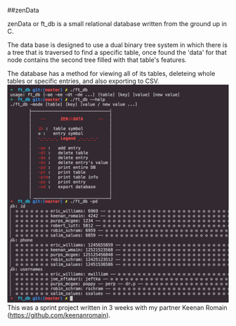 ##zenData

zenData or ft_db is a small relational database written from the ground up in C.

The data base is designed to use a dual binary tree system in which there is a 
tree that is traversed to find a specific table, once found the 'data' for that node
contains the second tree filled with that table's features.

The database has a method for viewing all of its tables, deleteing whole tables or
specific entries, and also exporting to CSV.
![example](https://github.com/Dauie/ft_db/blob/master/ssdb.png)
This was a sprint project written in 3 weeks with my partner Keenan Romain (https://github.com/keenanromain).
